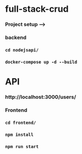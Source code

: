 # full-stack-crud

### Project setup -->

### backend

### `cd nodejsapi/`

### `docker-compose up -d --build`

# API 

### http://localhost:3000/users/ 


### Frontend

### `cd frontend/`

### `npm install`

### `npm run start`
